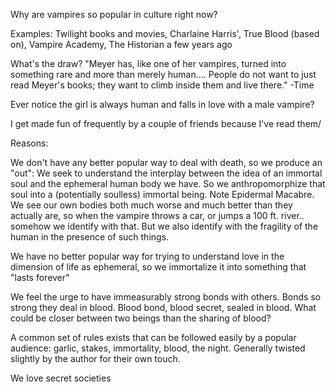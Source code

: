 Why are vampires so popular in culture right now?

Examples: Twilight books and movies, Charlaine Harris', True Blood (based on), Vampire Academy, The Historian a few years ago

What's the draw? "Meyer has, like one of her vampires, turned into something rare and more than merely human.... People do not want to just read Meyer's books; they want to climb inside them and live there." -Time

Ever notice the girl is always human and falls in love with a male vampire?  

I get made fun of frequently by a couple of friends because I've read them/

Reasons:

We don't have any better popular way to deal with death, so we produce an "out":
We seek to understand the interplay between the idea of an immortal soul and the ephemeral human body we have.  So we anthropomorphize that soul into a (potentially soulless) immortal being.  Note Epidermal Macabre.  We see our own bodies both much worse and much better than they actually are, so when the vampire throws a car, or jumps a 100 ft. river.. somehow we identify with that.  But we also identify with the fragility of the human in the presence of such things.

We have no better popular way for trying to understand love in the dimension of life as ephemeral, so we immortalize it into something that "lasts forever"

We feel the urge to have immeasurably strong bonds with others.  Bonds so strong they deal in blood.
Blood bond, blood secret, sealed in blood.  What could be closer between two beings than the sharing of blood?

A common set of rules exists that can be followed easily by a popular audience:
garlic, stakes, immortality, blood, the night.  Generally twisted slightly by the author for their own touch.

We love secret societies